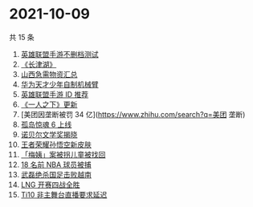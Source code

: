 # 2021-10-09

共 15 条

<!-- BEGIN -->
<!-- 最后更新时间 Sat Oct 09 2021 08:43:09 GMT+0800 (China Standard Time) -->

1. [英雄联盟手游不删档测试](https://www.zhihu.com/search?q=英雄联盟手游)
1. [《长津湖》](https://www.zhihu.com/search?q=长津湖)
1. [山西急需物资汇总](https://www.zhihu.com/search?q=山西)
1. [华为天才少年自制机械臂](https://www.zhihu.com/search?q=稚晖)
1. [英雄联盟手游 ID 推荐](https://www.zhihu.com/search?q=英雄联盟手游id)
1. [《一人之下》更新](https://www.zhihu.com/search?q=一人之下)
1. [美团因垄断被罚 34 亿](https://www.zhihu.com/search?q=美团 垄断)
1. [孤岛惊魂 6 上线](https://www.zhihu.com/search?q=孤岛惊魂6)
1. [诺贝尔文学奖揭晓](https://www.zhihu.com/search?q=诺贝尔文学奖)
1. [王者荣耀孙悟空新皮肤](https://www.zhihu.com/search?q=孙悟空皮肤)
1. [「梅姨」案被拐儿童被找回](https://www.zhihu.com/search?q=梅姨)
1. [18 名前 NBA 球员被捕](https://www.zhihu.com/search?q=NBA球员被捕)
1. [武磊绝杀国足击败越南](https://www.zhihu.com/search?q=中国男足)
1. [LNG 开赛四战全胜](https://www.zhihu.com/search?q=LNG)
1. [Ti10 非主舞台直播要求延迟](https://www.zhihu.com/search?q=ti10直播)

<!-- END -->
